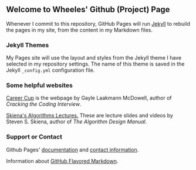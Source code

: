 ## Welcome to Wheeles' Github (Project) Page

Whenever I commit to this repository, GitHub Pages will run [Jekyll](https://jekyllrb.com/) to rebuild the pages in my site, from the content in my Markdown files.

### Jekyll Themes

My Pages site will use the layout and styles from the Jekyll theme I have selected in my repository settings. The name of this theme is saved in the Jekyll `_config.yml` configuration file.

### Some helpful websites

[Career Cup](https://www.careercup.com/page) is the webpage by Gayle Laakmann McDowell, author of _Cracking the Coding Interview_.

[Skiena's Algorithms Lectures.](http://www3.cs.stonybrook.edu/~algorith/video-lectures/) These are lecture slides and videos by Steven S. Skiena, author of _The Algorithm Design Manual_.

### Support or Contact

Github Pages' [documentation](https://help.github.com/categories/github-pages-basics/) and [contact information](https://github.com/contact).

Information about [GitHub Flavored Markdown](https://guides.github.com/features/mastering-markdown/).
